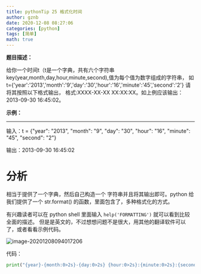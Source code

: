 ```yaml
---
title: pythonTip 25 格式化时间
author: gznb
date: 2020-12-08 08:27:06
categories: [python]
tags: [简单]
math: true
---
```


**题目描述：**

给你一个时间t（t是一个字典，共有六个字符串key(year,month,day,hour,minute,second),值为每个值为数字组成的字符串， 如t={'year':'2013','month':'9','day':'30','hour':'16','minute':'45','second':'2'} 请将其按照以下格式输出， 格式:XXXX-XX-XX XX:XX:XX。如上例应该输出： 2013-09-30 16:45:02。



**示例：**

---

输入：t = {"year": "2013", "month": "9", "day": "30", "hour": "16", "minute": "45", "second": "2"}

输出：2013-09-30 16:45:02



# 分析

相当于提供了一个字典，然后自己构造一个 字符串并且将其输出即可。python 给我们提供了一个 str.format() 的函数，里面包含了，多种格式化的方式。

有兴趣读者可以在  python shell 里面输入 `help('FORMATTING')`  就可以看到比较全面的描述。 但是是英文的，不过想想问题不是很大，用其他的翻译软件可以了，或者看看示例代码。

![image-20201208094017206](https://snake-share.oss-cn-beijing.aliyuncs.com/github/image-20201208094017206.png)



代码：

```python
print("{year}-{month:0>2s}-{day:0>2s} {hour:0>2s}:{minute:0>2s}:{second:0>2s}".format(**t))
```

